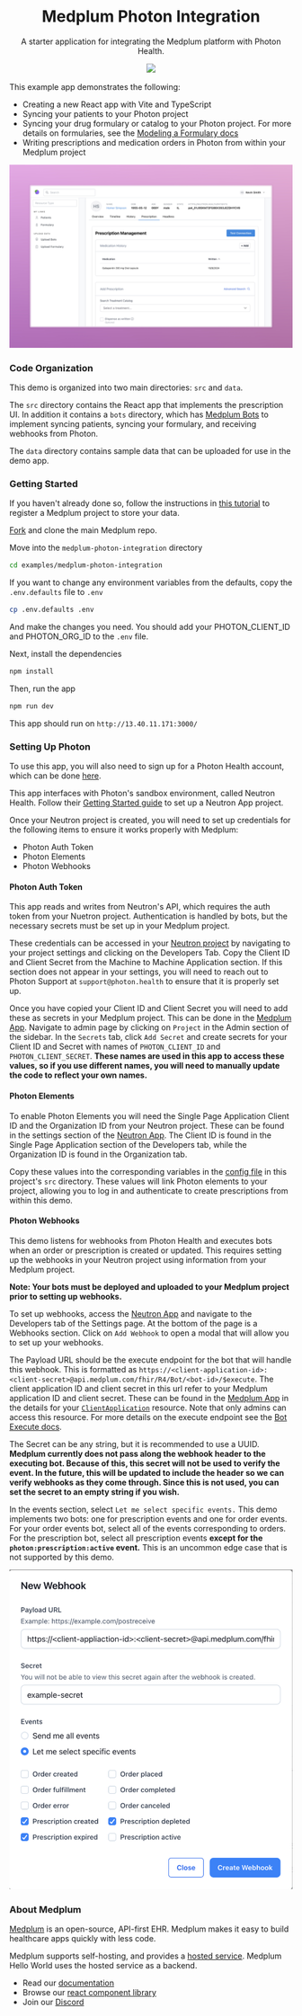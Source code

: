 <h1 align="center">Medplum Photon Integration</h1>
<p align="center">A starter application for integrating the Medplum platform with Photon Health.</p>
<p align="center">
<a href="https://github.com/medplum/medplum-hello-world/blob/main/LICENSE.txt">
    <img src="https://img.shields.io/badge/license-Apache-blue.svg" />
  </a>
</p>

This example app demonstrates the following:

- Creating a new React app with Vite and TypeScript
- Syncing your patients to your Photon project
- Syncing your drug formulary or catalog to your Photon project. For more details on formularies, see the [Modeling a Formulary docs](/packages/docs/docs/medications/formulary/index.mdx)
- Writing prescriptions and medication orders in Photon from within your Medplum project

![Photon Integration Screenshot](./photon-integration-screenshot.png)

### Code Organization

This demo is organized into two main directories: `src` and `data`.

The `src` directory contains the React app that implements the prescription UI. In addition it contains a `bots` directory, which has [Medplum Bots](/packages/docs/docs/bots/bot-basics.md) to implement syncing patients, syncing your formulary, and receiving webhooks from Photon.

The `data` directory contains sample data that can be uploaded for use in the demo app.

### Getting Started

If you haven't already done so, follow the instructions in [this tutorial](https://www.medplum.com/docs/tutorials/register) to register a Medplum project to store your data.

[Fork](https://github.com/medplum/medplum/fork) and clone the main Medplum repo.

Move into the `medplum-photon-integration` directory

```bash
cd examples/medplum-photon-integration
```

If you want to change any environment variables from the defaults, copy the `.env.defaults` file to `.env`

```bash
cp .env.defaults .env
```

And make the changes you need. You should add your PHOTON_CLIENT_ID and PHOTON_ORG_ID to the `.env` file.

Next, install the dependencies

```bash
npm install
```

Then, run the app

```bash
npm run dev
```

This app should run on `http://13.40.11.171:3000/`

### Setting Up Photon

To use this app, you will also need to sign up for a Photon Health account, which can be done [here](https://photon.health/sign-up).

This app interfaces with Photon's sandbox environment, called Neutron Health. Follow their [Getting Started guide](https://docs.photon.health/docs/getting-started) to set up a Neutron App project.

Once your Neutron project is created, you will need to set up credentials for the following items to ensure it works properly with Medplum:

- Photon Auth Token
- Photon Elements
- Photon Webhooks

#### Photon Auth Token

This app reads and writes from Neutron's API, which requires the auth token from your Nuetron project. Authentication is handled by bots, but the necessary secrets must be set up in your Medplum project.

These credentials can be accessed in your [Neutron project](https://app.neutron.health) by navigating to your project settings and clicking on the Developers Tab. Copy the Client ID and Client Secret from the Machine to Machine Application section. If this section does not appear in your settings, you will need to reach out to Photon Support at `support@photon.health` to ensure that it is properly set up.

Once you have copied your Client ID and Client Secret you will need to add these as secrets in your Medplum project. This can be done in the [Medplum App](https://app.medplum.com). Navigate to admin page by clicking on `Project` in the Admin section of the sidebar. In the `Secrets` tab, click `Add Secret` and create secrets for your Client ID and Secret with names of `PHOTON_CLIENT_ID` and `PHOTON_CLIENT_SECRET`. **These names are used in this app to access these values, so if you use different names, you will need to manually update the code to reflect your own names.**

#### Photon Elements

To enable Photon Elements you will need the Single Page Application Client ID and the Organization ID from your Neutron project. These can be found in the settings section of the [Neutron App](https://app.neutron.health). The Client ID is found in the Single Page Application section of the Developers tab, while the Organization ID is found in the Organization tab.

Copy these values into the corresponding variables in the [config file](./src/config.ts) in this project's `src` directory. These values will link Photon elements to your project, allowing you to log in and authenticate to create prescriptions from within this demo.

#### Photon Webhooks

This demo listens for webhooks from Photon Health and executes bots when an order or prescription is created or updated. This requires setting up the webhooks in your Neutron project using information from your Medplum project.

**Note: Your bots must be deployed and uploaded to your Medplum project prior to setting up webhooks.**

To set up webhooks, access the [Neutron App](https://app.neutron.health) and navigate to the Developers tab of the Settings page. At the bottom of the page is a Webhooks section. Click on `Add Webhook` to open a modal that will allow you to set up your webhooks.

The Payload URL should be the execute endpoint for the bot that will handle this webhook. This is formatted as `https://<client-application-id>:<client-secret>@api.medplum.com/fhir/R4/Bot/<bot-id>/$execute`. The client application ID and client secret in this url refer to your Medplum application ID and client secret. These can be found in the [Medplum App](https://app.medplum.com) in the details for your [`ClientApplication`](/packages/docs/docs/api/fhir/medplum/clientapplication.mdx) resource. Note that only admins can access this resource. For more details on the execute endpoint see the [Bot Execute docs](/packages/docs/docs/api/fhir/operations/bot-execute.mdx).

The Secret can be any string, but it is recommended to use a UUID. **Medplum currently does not pass along the webhook header to the executing bot. Because of this, this secret will not be used to verify the event. In the future, this will be updated to include the header so we can verify webhooks as they come through. Since this is not used, you can set the secret to an empty string if you wish.**

In the events section, select `Let me select specific events.` This demo implements two bots: one for prescription events and one for order events. For your order events bot, select all of the events corresponding to orders. For the prescription bot, select all prescription events **except for the `photon:prescription:active` event.** This is an uncommon edge case that is not supported by this demo.

![Photon Webhook Screenshot](./photon-webhook.png)

### About Medplum

[Medplum](https://www.medplum.com/) is an open-source, API-first EHR. Medplum makes it easy to build healthcare apps quickly with less code.

Medplum supports self-hosting, and provides a [hosted service](https://app.medplum.com/). Medplum Hello World uses the hosted service as a backend.

- Read our [documentation](https://www.medplum.com/docs)
- Browse our [react component library](https://storybook.medplum.com/)
- Join our [Discord](https://discord.gg/medplum)
